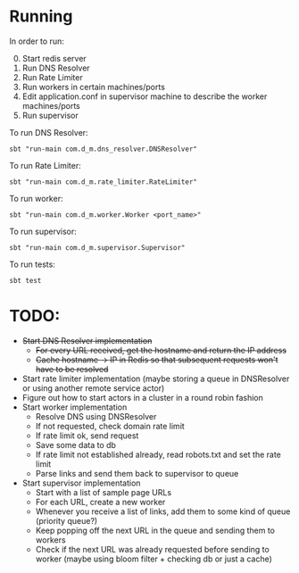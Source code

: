 Running
=======

In order to run:

0. Start redis server
1. Run DNS Resolver
2. Run Rate Limiter
3. Run workers in certain machines/ports
4. Edit application.conf in supervisor machine to describe the worker machines/ports
5. Run supervisor

To run DNS Resolver:

    sbt "run-main com.d_m.dns_resolver.DNSResolver"
    
To run Rate Limiter:

    sbt "run-main com.d_m.rate_limiter.RateLimiter"

To run worker:

    sbt "run-main com.d_m.worker.Worker <port_name>"

To run supervisor:

    sbt "run-main com.d_m.supervisor.Supervisor"

To run tests:

    sbt test
    
TODO:
=====

* ~~Start DNS Resolver implementation~~
    * ~~For every URL received, get the hostname and return the IP address~~
    * ~~Cache hostname -> IP in Redis so that subsequent requests won't have to be resolved~~
* Start rate limiter implementation (maybe storing a queue in DNSResolver or using another remote service actor)
* Figure out how to start actors in a cluster in a round robin fashion
* Start worker implementation
    * Resolve DNS using DNSResolver
    * If not requested, check domain rate limit
    * If rate limit ok, send request
    * Save some data to db
    * If rate limit not established already, read robots.txt and set the rate limit
    * Parse links and send them back to supervisor to queue
* Start supervisor implementation
    * Start with a list of sample page URLs
    * For each URL, create a new worker
    * Whenever you receive a list of links, add them to some kind of queue (priority queue?)
    * Keep popping off the next URL in the queue and sending them to workers
    * Check if the next URL was already requested before sending to worker (maybe using bloom filter + checking db or just a cache)





